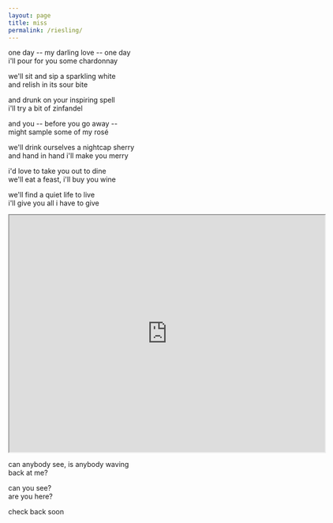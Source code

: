 ```yaml
---
layout: page
title: miss 
permalink: /riesling/
---
```


one day -- my darling love -- one day  
i'll pour for you some chardonnay  

we'll sit and sip a sparkling white  
and relish in its sour bite  

and drunk on your inspiring spell  
i'll try a bit of zinfandel  

and you -- before you go away --  
might sample some of my rosé  

we'll drink ourselves a nightcap sherry  
and hand in hand i'll make you merry  

i'd love to take you out to dine  
we'll eat a feast, i'll buy you wine  

we'll find a quiet life to live  
i'll give you all i have to give  

<iframe src="https://drive.google.com/file/d/11M8-y15pvQlgmYkS-F29zm0Nrqmgsh8V/preview" width="640" height="480"></iframe>

can anybody see, is anybody waving  
back at me?  

can you see?  
are you here?  

check back soon
